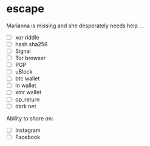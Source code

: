 # escape

Marianna is missing and she desperately needs help ...

- [ ] xor riddle
- [ ] hash sha256
- [ ] Signal
- [ ] Tor browser
- [ ] PGP
- [ ] uBlock
- [ ] btc wallet
- [ ] ln wallet
- [ ] xmr wallet
- [ ] op_return
- [ ] dark net

Ability to share on:

- [ ] Instagram
- [ ] Facebook
